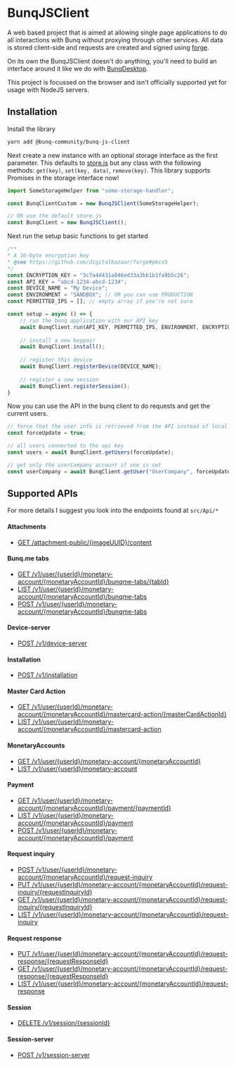 # BunqJSClient
A web based project that is aimed at allowing single page applications to do all interactions with Bunq without proxying through other services. 
All data is stored client-side and requests are created and signed using [forge](https://github.com/digitalbazaar/forge).

On its own the BunqJSClient doesn't do anything, you'll need to build an interface around it like we do with [BunqDesktop](https://github.com/BunqCommunity/BunqDesktop).

This project is focussed on the browser and isn't officially supported yet for usage with NodeJS servers. 

## Installation
Install the library
```bash
yarn add @bunq-community/bunq-js-client
```
Next create a new instance with an optional storage interface as the first parameter. 
This defaults to [store.js](https://github.com/marcuswestin/store.js/) but any class 
with the following methods: `get(key)`, `set(key, data)`, `remove(key)`. This library 
supports Promises in the storage interface now!
```js
import SomeStorageHelper from "some-storage-handler"; 

const BunqClientCustom = new BunqJSClient(SomeStorageHelper);

// OR use the default store.js
const BunqClient = new BunqJSClient();
```
Next run the setup basic functions to get started
```js
/**
* A 16-byte encryption key
* @see https://github.com/digitalbazaar/forge#pkcs5
*/
const ENCRYPTION_KEY = "3c7a4d431a846ed33a3bb1b1fa9b5c26";
const API_KEY = "abcd-1234-abcd-1234";
const DEVICE_NAME = "My Device";
const ENVIRONMENT = "SANDBOX"; // OR you can use PRODUCTION
const PERMITTED_IPS = []; // empty array if you're not sure

const setup = async () => {
    // run the bunq application with our API key
    await BunqClient.run(API_KEY, PERMITTED_IPS, ENVIRONMENT, ENCRYPTION_KEY);
    
    // install a new keypair 
    await BunqClient.install();
    
    // register this device
    await BunqClient.registerDevice(DEVICE_NAME);
    
    // register a new session
    await BunqClient.registerSession();
}
```
Now you can use the API in the bunq client to do requests and get the current users.
```js
// force that the user info is retrieved from the API instead of local cache version
const forceUpdate = true;

// all users connected to the api key
const users = await BunqClient.getUsers(forceUpdate);

// get only the userCompany account if one is set
const userCompany = await BunqClient.getUser("UserCompany", forceUpdate);
```

## Supported APIs
For more details I suggest you look into the endpoints found at `src/Api/*`

#### Attachments
- [GET /attachment-public/{imageUUID}/content](https://doc.bunq.com/api/1/call/attachment-public-content/method/list)

#### Bunq.me tabs
- [GET /v1/user/{userId}/monetary-account/{monetaryAccountId}/bunqme-tabs/{tabId}](https://doc.bunq.com/api/1/call/bunq-me-tab/method/get)
- [LIST /v1/user/{userId}/monetary-account/{monetaryAccountId}/bunqme-tabs](https://doc.bunq.com/api/1/call/bunq-me-tab/method/list)
- [POST /v1/user/{userId}/monetary-account/{monetaryAccountId}/bunqme-tabs](https://doc.bunq.com/api/1/call/bunq-me-tab/method/post)

#### Device-server
- [POST /v1/device-server](https://doc.bunq.com/api/1/call/installation/method/post)

#### Installation
- [POST /v1/installation](https://doc.bunq.com/api/1/call/installation/method/post)

#### Master Card Action
- [GET /v1/user/{userId}/monetary-account/{monetaryAccountId}/mastercard-action/{masterCardActionId}](https://doc.bunq.com/api/1/call/master-card-action/method/get)
- [LIST /v1/user/{userId}/monetary-account/{monetaryAccountId}/mastercard-action](https://doc.bunq.com/api/1/call/master-card-action/method/list)

#### MonetaryAccounts
- [GET /v1/user/{userId}/monetary-account/{monetaryAccountId}](https://doc.bunq.com/api/1/call/monetary-account/method/get)
- [LIST /v1/user/{userId}/monetary-account](https://doc.bunq.com/api/1/call/monetary-account/method/list)

#### Payment
- [GET /v1/user/{userId}/monetary-account/{monetaryAccountId}/payment/{paymentId}](https://doc.bunq.com/api/1/call/payment/method/get)
- [LIST /v1/user/{userId}/monetary-account/{monetaryAccountId}/payment](https://doc.bunq.com/api/1/call/request-inquiry/method/list)
- [POST /v1/user/{userId}/monetary-account/{monetaryAccountId}/payment](https://doc.bunq.com/api/1/call/request-inquiry/method/post)

#### Request inquiry
- [POST /v1/user/{userId}/monetary-account/{monetaryAccountId}/request-inquiry](https://doc.bunq.com/api/1/call/request-inquiry/method/post)
- [PUT /v1/user/{userId}/monetary-account/{monetaryAccountId}/request-inquiry/{requestInquiryId}](https://doc.bunq.com/api/1/call/request-inquiry/method/put)
- [GET /v1/user/{userId}/monetary-account/{monetaryAccountId}/request-inquiry/{requestInquiryId}](https://doc.bunq.com/api/1/call/request-inquiry/method/get)
- [LIST /v1/user/{userId}/monetary-account/{monetaryAccountId}/request-inquiry](https://doc.bunq.com/api/1/call/request-inquiry/method/list)

#### Request response
- [PUT /v1/user/{userId}/monetary-account/{monetaryAccountId}/request-response/{requestResponseId}](https://doc.bunq.com/api/1/call/request-response/method/put)
- [GET /v1/user/{userId}/monetary-account/{monetaryAccountId}/request-response/{requestResponseId}](https://doc.bunq.com/api/1/call/request-response/method/get)
- [LIST /v1/user/{userId}/monetary-account/{monetaryAccountId}/request-response](https://doc.bunq.com/api/1/call/request-response/method/list)

#### Session
- [DELETE /v1/session/{sessionId}](https://doc.bunq.com/api/1/call/session/method/delete)

#### Session-server
- [POST /v1/session-server](https://doc.bunq.com/api/1/call/session-server/method/post)
